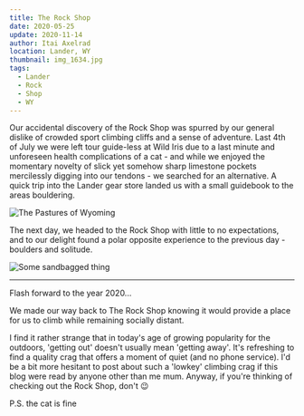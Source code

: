 ```yaml
---
title: The Rock Shop
date: 2020-05-25
update: 2020-11-14
author: Itai Axelrad
location: Lander, WY
thumbnail: img_1634.jpg
tags:
  - Lander
  - Rock
  - Shop
  - WY
---
```

Our accidental discovery of the Rock Shop was spurred by our general dislike of crowded sport climbing cliffs and a sense of adventure. Last 4th of July we were left tour guide-less at Wild Iris due to a last minute and unforeseen health complications of a cat - and while we enjoyed the momentary novelty of slick yet somehow sharp limestone pockets mercilessly digging into our tendons - we searched for an alternative. A quick trip into the Lander gear store landed us with a small guidebook to the areas bouldering.

![The Pastures of Wyoming](img_1626.jpg)

The next day, we headed to the Rock Shop with little to no expectations, and to our delight found a polar opposite experience to the previous day - boulders and solitude.

![Some sandbagged thing](img_1634.jpg)

- - -

Flash forward to the year 2020...

We made our way back to The Rock Shop knowing it would provide a place for us to climb while remaining socially distant.

I find it rather strange that in today's age of growing popularity for the outdoors, 'getting out' doesn't usually mean 'getting away'. It's refreshing to find a quality crag that offers a moment of quiet (and no phone service). I'd be a bit more hesitant to post about such a 'lowkey' climbing crag if this blog were read by anyone other than me mum. Anyway, if you're thinking of checking out the Rock Shop, don't 😉

P.S. the cat is fine